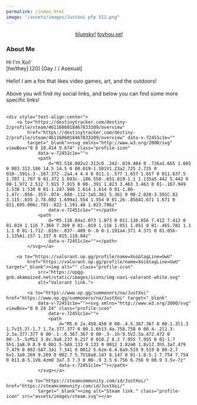 ```yaml
---
permalink: /index.html
image: "/assets/images/Justxoi pfp 512.png"
---
```

<link rel="shortcut icon" type="image/x-icon" href="favicon.ico">

<div class="row" style="text-align:center">
    <a href="https://www.twitter.com/JustXoi" class="btn" target="_blank"><img alt="" class="profile-icon"
            src="assets/images/Logo white.svg"></a>

</div>
<div style="text-align:center">
    <a href="https://bsky.app/profile/xoi.gay">bluesky!</a>
    <a href="https://toyhou.se/14524922.soul">toyhou.se!</a>
</div>

<body>
    <div style="text-align:left">
        <h3>
            About Me
        </h3>
    </div>
    Hi I'm Xoi! <br>
    [he/they] [20] [<span class="mint-gradient-text">Gay</span> / / <span
        class="twilight-gradient-text">Asexual</span>]<br>
    <br>
    Hello! I am a fox that likes video games, art, and the outdoors! <br>
    <br>
    Above you will find my social links, and below you can find some more specific links!
    <br><br>

    <div style="text-align:center">
        <a to="https://destinytracker.com/destiny-2/profile/steam/4611686018467833109/overview"
            href="https://destinytracker.com/destiny-2/profile/steam/4611686018467833109/overview" data-v-72451c1e=""
            target="_blank"><svg xmlns="http://www.w3.org/2000/svg" viewBox="0 0 10.414 9.674" class="profile-icon"
                data-v-72451c1e="">
                <path
                    d="M3.518.802v2.312c0 .242-.019.484 0 .726a1.665 1.665 0 003.312.186 14.5 14.5 0 00.019-1.581V1.23a2.725 2.725 0 010-.391s.3-.167.372-.2a4.4 4.4 0 011.1-.577 1.657 1.657 0 011.637.5 1.707 1.707 0 01.372 1.693c-.186.558-.651.819-1.1 1.135a5.442 5.442 0 00-1.972 2.512 7.915 7.915 0 00-.391 1.823 3.463 3.463 0 01-.167.949 1.538 1.538 0 01-1.247.986 1.614 1.614 0 01-1.86-1.47c-.056-.353-.074-.688-.112-1a5.361 5.361 0 00-2.028-3.591C.82 3.115-.035 2.78.002 1.699a1.554 1.554 0 01.26-.856A1.671 1.671 0 011.695.006c.781-.022 1.191.48 1.823.796z"
                    data-v-72451c1e=""></path>
                <path
                    d="M5.118.84a1.073 1.073 0 011.116.856 7.412 7.412 0 01.019 1.116 7.369 7.369 0 01-.019 1.116 1.051 1.051 0 01-.465.781 1.1 1.1 0 01-1.712-.819c-.037-.409 0-.8 0-1.191a4.371 4.371 0 01.056-1.135A1.157 1.157 0 015.118.84z"
                    data-v-72451c1e=""></path>
            </svg></a>

        <a to="https://valorant.op.gg/profile/name=Xoi&tagLine=UwU"
            href="https://valorant.op.gg/profile/name=Xoi&tagLine=UwU" target="_blank"><img alt="" class="profile-icon"
                src="https://opgg-gnb.akamaized.net/static/images/icons/img-navi-valorant-white.svg"
                alt="Valorant link.">

            <a to="https://www.op.gg/summoners/na/JustXoi" href="https://www.op.gg/summoners/na/JustXoi" target="_blank"
                data-v-72451c1e=""><svg xmlns="http://www.w3.org/2000/svg" viewBox="0 0 24 24" class="profile-icon"
                    data-v-72451c1e="">
                    <path
                        d="M5.6 2a.458.458 0 00-.4.5.367.367 0 00.1.3l1.3 1.7v15.2l-1.7 1.7a.377.377 0 00.1.6h13.4a.758.758 0 00.4-.2l2.3-2.3a.377.377 0 00-.1-.6.367.367 0 00-.3-.1h-9.5V2.5a.472.472 0 00-.5-.5zM12 3.8v.9a8.237 8.237 0 018.2 8.2 7.955 7.955 0 01-1.7 5h1.1a8.9 8.9 0 001.5-5A9.133 9.133 0 0012 3.8zm0 1.8v12.3h5.3a7.479 7.479 0 002-5A7.341 7.341 0 0012 5.6zm-6.4.8a9.519 9.519 0 00-2.7 6v1.3a9.269 9.269 0 002.7 5.7V18a8.147 8.147 0 01-1.8-5.1 7.754 7.754 0 011.8-5.1V6.4zm0 3a7.3 7.3 0 00-.9 3.5 6.756 6.756 0 00.9 3.5v-7z"
                        data-v-72451c1e=""></path>
                </svg></a>

            <a to="https://steamcommunity.com/id/JustXoi/" href="https://steamcommunity.com/id/JustXoi/"
                target="_blank"><img alt="Steam link." class="profile-icon" src="assets/images/steam.svg"></a>
